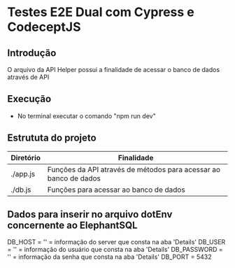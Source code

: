 # Testes E2E Dual com Cypress e CodeceptJS

## Introdução
O arquivo da API Helper possui a finalidade de acessar o banco de dados através de API

## Execução
* No terminal executar o comando "npm run dev"

## Estrututa do projeto
| Diretório        | Finalidade                                                             |
| -----------------| -----------------------------------------------------------------------|
| ./app.js         | Funções da API através de métodos para acessar ao banco de dados       |
| ./db.js          | Funções para acessar ao banco de dados                                 |

## Dados para inserir no arquivo dotEnv concernente ao ElephantSQL
DB_HOST = '' = informação do server que consta na aba 'Details'
DB_USER = '' = informação do usuário que consta na aba 'Details'
DB_PASSWORD = '' = informação da senha que consta na aba 'Details'
DB_PORT = 5432
